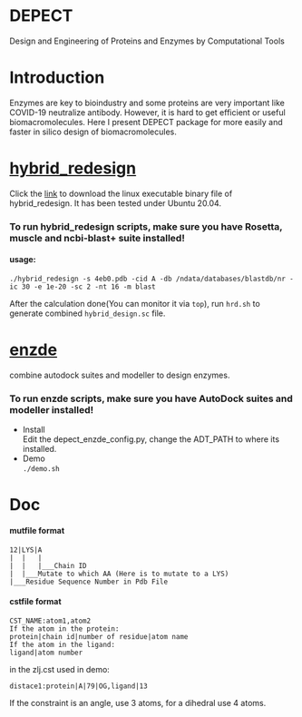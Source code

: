 # DEPECT
 Design and Engineering of Proteins and Enzymes by Computational Tools  
# Introduction
Enzymes are key to bioindustry and some proteins are very important like COVID-19 neutralize antibody. However, it is hard to get efficient or useful biomacromolecules. Here I present DEPECT package for more easily and faster in silico design of biomacromolecules.
# [hybrid_redesign](https://github.com/JinyuanSun/DEPECT/tree/master/hybrid_redesign)
Click the [link](https://github.com/JinyuanSun/DEPECT/releases/download/v1.0/hybrid_redesign) to download the linux executable binary file of hybrid_redesign. It has been tested under Ubuntu 20.04.  
### To run hybrid_redesign scripts, make sure you have Rosetta, muscle and ncbi-blast+ suite installed!
#### usage:  
```
./hybrid_redesign -s 4eb0.pdb -cid A -db /ndata/databases/blastdb/nr -ic 30 -e 1e-20 -sc 2 -nt 16 -m blast
```
After the calculation done(You can monitor it via `top`), run `hrd.sh` to generate combined `hybrid_design.sc` file.

# [enzde](https://github.com/JinyuanSun/DETECT/tree/master/enzde)
combine autodock suites and modeller to design enzymes.  
### To run enzde scripts, make sure you have AutoDock suites and modeller installed!  
 - Install  
 Edit the depect_enzde_config.py, change the ADT_PATH to where its installed.
 - Demo  
 `./demo.sh`

# Doc
#### mutfile format
```
12|LYS|A  
|  |   |  
|  |   |___Chain ID  
|  |___Mutate to which AA (Here is to mutate to a LYS)   
|___Residue Sequence Number in Pdb File   
```
#### cstfile format
```
CST_NAME:atom1,atom2
If the atom in the protein:
protein|chain id|number of residue|atom name
If the atom in the ligand:
ligand|atom number
```
in the zlj.cst used in demo:  
```
distace1:protein|A|79|OG,ligand|13  
```
If the constraint is an angle, use 3 atoms, for a dihedral use 4 atoms.  
